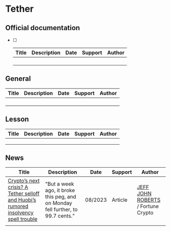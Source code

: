 # Tether

## Official documentation

- [ ] | Title | Description | Date | Support | Author |
  | ----- | ----------- | ---- | ------- | ------ |
  |       |             |      |         |        |
  |       |             |      |         |        |
  |       |             |      |         |        |
  |       |             |      |         |        |

## General

| Title | Description | Date | Support | Author |
| ----- | ----------- | ---- | ------- | ------ |
|       |             |      |         |        |
|       |             |      |         |        |
|       |             |      |         |        |
|       |             |      |         |        |

## Lesson

| Title | Description | Date | Support | Author |
| ----- | ----------- | ---- | ------- | ------ |
|       |             |      |         |        |
|       |             |      |         |        |
|       |             |      |         |        |



## News

| Title                                                        | Description                                                  | Date    | Support | Author                                                       |
| ------------------------------------------------------------ | ------------------------------------------------------------ | ------- | ------- | ------------------------------------------------------------ |
| [Crypto’s next crisis? A Tether selloff and Huobi’s rumored insolvency spell trouble](https://fortune.com/crypto/2023/08/07/tether-stablecoin-sell-off-huobis-rumored-insolvency/) | "But a week ago, it broke this peg, and on Monday fell further, to 99.7 cents." | 08/2023 | Article | [JEFF JOHN ROBERTS](https://fortune.com/author/jeff-john-roberts/) / Fortune Crypto |
|                                                              |                                                              |         |         |                                                              |
